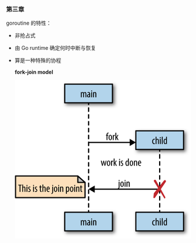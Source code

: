 ### 第三章

goroutine 的特性：

- 非抢占式
- 由 Go runtime 确定何时中断与恢复
- 算是一种特殊的协程
  
  **fork-join model**

  ![](./images/fork-join.png)


